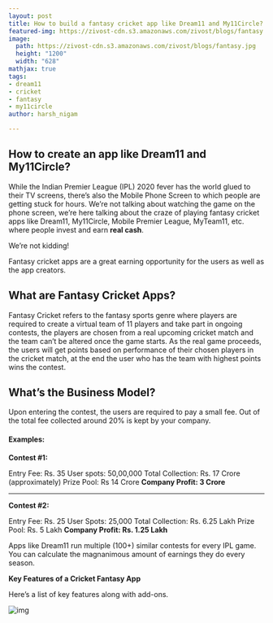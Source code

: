 ```yaml
---
layout: post
title: How to build a fantasy cricket app like Dream11 and My11Circle?
featured-img: https://zivost-cdn.s3.amazonaws.com/zivost/blogs/fantasy.jpg
image:
  path: https://zivost-cdn.s3.amazonaws.com/zivost/blogs/fantasy.jpg
  height: "1200"
  width: "628"
mathjax: true
tags:
- dream11
- cricket
- fantasy
- my11circle
author: harsh_nigam

---
```

## How to create an app like Dream11 and My11Circle?

While the Indian Premier League (IPL) 2020 fever has the world glued to their TV screens, there’s also the Mobile Phone Screen to which people are getting stuck for hours. We’re not talking about watching the game on the phone screen, we’re here talking about the craze of playing fantasy cricket apps like Dream11, My11Circle, Mobile Premier League, MyTeam11, etc. where people invest and earn **real cash**.

We’re not kidding!

Fantasy cricket apps are a great earning opportunity for the users as well as the app creators.

## What are Fantasy Cricket Apps?

Fantasy Cricket refers to the fantasy sports genre where players are required to create a virtual team of 11 players and take part in ongoing contests, the players are chosen from a real upcoming cricket match and the team can’t be altered once the game starts. As the real game proceeds, the users will get points based on performance of their chosen players in the cricket match, at the end the user who has the team with highest points wins the contest.

## What’s the Business Model?

Upon entering the contest, the users are required to pay a small fee. Out of the total fee collected around 20% is kept by your company.

#### Examples:

**Contest #1:**

Entry Fee: Rs. 35
User spots: 50,00,000
Total Collection: Rs. 17 Crore (approximately)
Prize Pool: Rs 14 Crore 
**Company Profit: 3 Crore**
___

**Contest #2:**

Entry Fee: Rs. 25
User Spots: 25,000
Total Collection: Rs. 6.25 Lakh
Prize Pool: Rs. 5 Lakh
**Company Profit: Rs. 1.25 Lakh**

Apps like Dream11 run multiple (100+) similar contests for every IPL game. You can calculate the magnanimous amount of earnings they do every season.

**Key Features of a Cricket Fantasy App**

Here’s a list of key features along with add-ons.

![img](https://zivost-cdn.s3.amazonaws.com/zivost/blogs/fantasy-addons.png)